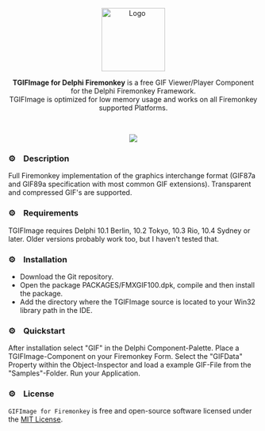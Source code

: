 <p align="center">
  <a href="https://github.com/TomDannert/GIFImage/blob/master/Res/TGIFImage128x128.png">
    <img alt="Logo" height="128" src="https://github.com/TomDannert/GIFImage/blob/master/Res/TGIFImage128x128.png">
  </a>  
</p>
<p align="center">
  <b>TGIFImage for Delphi Firemonkey</b> is a free GIF Viewer/Player Component for the Delphi Firemonkey Framework.<br>
  TGIFImage is optimized for low memory usage and works on all Firemonkey supported Platforms. 
</p> 
</p><br>
<p align="center">
  <img src="https://img.shields.io/github/stars/TomDannert/GIFImage?style=flat-square">
</p>

### ⚙️&nbsp;&nbsp;&nbsp;&nbsp;Description

Full Firemonkey implementation of the graphics interchange format (GIF87a and GIF89a specification with most common GIF extensions). Transparent and compressed GIF's are supported. 

### ⚙️&nbsp;&nbsp;&nbsp;&nbsp;Requirements 

TGIFImage requires Delphi 10.1 Berlin, 10.2 Tokyo, 10.3 Rio, 10.4 Sydney or later. Older versions probably work too, but I haven't tested that.

### ⚙️&nbsp;&nbsp;&nbsp;&nbsp;Installation 

- Download the Git repository.
- Open the package PACKAGES/FMXGIF100.dpk, compile and then install the package. 
- Add the directory where the TGIFImage source is located to your Win32 library path in the IDE. 

### ⚙️&nbsp;&nbsp;&nbsp;&nbsp;Quickstart

After installation select "GIF" in the Delphi Component-Palette. Place a TGIFImage-Component on your Firemonkey Form. Select the "GIFData" Property within the Object-Inspector and load a example GIF-File from the "Samples"-Folder. Run your Application.

### ⚙️&nbsp;&nbsp;&nbsp;&nbsp;License

`GIFImage for Firemonkey` is free and open-source software licensed under the [MIT License](https://github.com/TomDannert/GIFImage/blob/master/LICENSE). 
